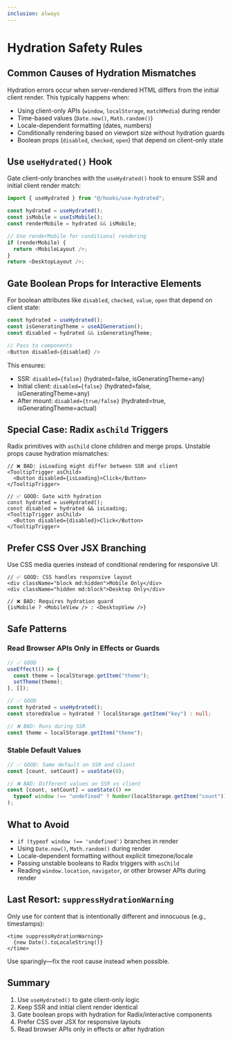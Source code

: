 ```yaml
---
inclusion: always
---
```

# Hydration Safety Rules

## Common Causes of Hydration Mismatches
Hydration errors occur when server-rendered HTML differs from the initial client render. This typically happens when:
- Using client-only APIs (`window`, `localStorage`, `matchMedia`) during render
- Time-based values (`Date.now()`, `Math.random()`)
- Locale-dependent formatting (dates, numbers)
- Conditionally rendering based on viewport size without hydration guards
- Boolean props (`disabled`, `checked`, `open`) that depend on client-only state

## Use `useHydrated()` Hook

Gate client-only branches with the `useHydrated()` hook to ensure SSR and initial client render match:

```ts
import { useHydrated } from "@/hooks/use-hydrated";

const hydrated = useHydrated();
const isMobile = useIsMobile();
const renderMobile = hydrated && isMobile;

// Use renderMobile for conditional rendering
if (renderMobile) {
  return <MobileLayout />;
}
return <DesktopLayout />;
```

## Gate Boolean Props for Interactive Elements

For boolean attributes like `disabled`, `checked`, `value`, `open` that depend on client state:

```ts
const hydrated = useHydrated();
const isGeneratingTheme = useAIGeneration();
const disabled = hydrated && isGeneratingTheme;

// Pass to components
<Button disabled={disabled} />
```

This ensures:
- SSR: `disabled={false}` (hydrated=false, isGeneratingTheme=any)
- Initial client: `disabled={false}` (hydrated=false, isGeneratingTheme=any)
- After mount: `disabled={true/false}` (hydrated=true, isGeneratingTheme=actual)

## Special Case: Radix `asChild` Triggers

Radix primitives with `asChild` clone children and merge props. Unstable props cause hydration mismatches:

```tsx
// ❌ BAD: isLoading might differ between SSR and client
<TooltipTrigger asChild>
  <Button disabled={isLoading}>Click</Button>
</TooltipTrigger>

// ✅ GOOD: Gate with hydration
const hydrated = useHydrated();
const disabled = hydrated && isLoading;
<TooltipTrigger asChild>
  <Button disabled={disabled}>Click</Button>
</TooltipTrigger>
```

## Prefer CSS Over JSX Branching

Use CSS media queries instead of conditional rendering for responsive UI:

```tsx
// ✅ GOOD: CSS handles responsive layout
<div className="block md:hidden">Mobile Only</div>
<div className="hidden md:block">Desktop Only</div>

// ❌ BAD: Requires hydration guard
{isMobile ? <MobileView /> : <DesktopView />}
```

## Safe Patterns

### Read Browser APIs Only in Effects or Guards

```ts
// ✅ GOOD
useEffect(() => {
  const theme = localStorage.getItem("theme");
  setTheme(theme);
}, []);

// ✅ GOOD
const hydrated = useHydrated();
const storedValue = hydrated ? localStorage.getItem("key") : null;

// ❌ BAD: Runs during SSR
const theme = localStorage.getItem("theme");
```

### Stable Default Values

```ts
// ✅ GOOD: Same default on SSR and client
const [count, setCount] = useState(0);

// ❌ BAD: Different values on SSR vs client
const [count, setCount] = useState(() => 
  typeof window !== "undefined" ? Number(localStorage.getItem("count")) : 0
);
```

## What to Avoid

- `if (typeof window !== 'undefined')` branches in render
- Using `Date.now()`, `Math.random()` during render
- Locale-dependent formatting without explicit timezone/locale
- Passing unstable booleans to Radix triggers with `asChild`
- Reading `window.location`, `navigator`, or other browser APIs during render

## Last Resort: `suppressHydrationWarning`

Only use for content that is intentionally different and innocuous (e.g., timestamps):

```tsx
<time suppressHydrationWarning>
  {new Date().toLocaleString()}
</time>
```

Use sparingly—fix the root cause instead when possible.

## Summary

1. Use `useHydrated()` to gate client-only logic
2. Keep SSR and initial client render identical
3. Gate boolean props with hydration for Radix/interactive components
4. Prefer CSS over JSX for responsive layouts
5. Read browser APIs only in effects or after hydration
